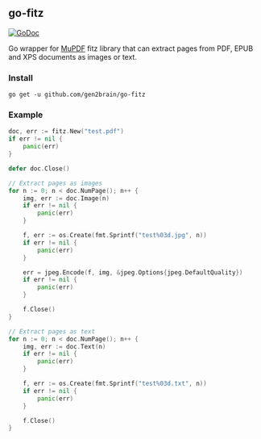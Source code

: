 ## go-fitz
[![GoDoc](https://godoc.org/github.com/gen2brain/go-fitz?status.svg)](https://godoc.org/github.com/gen2brain/go-fitz)

Go wrapper for [MuPDF](http://mupdf.com/) fitz library 
that can extract pages from PDF, EPUB and XPS documents as images or text.

### Install

    go get -u github.com/gen2brain/go-fitz

### Example
```go
doc, err := fitz.New("test.pdf")
if err != nil {
    panic(err)
}

defer doc.Close()

// Extract pages as images
for n := 0; n < doc.NumPage(); n++ {
    img, err := doc.Image(n)
    if err != nil {
        panic(err)
    }

    f, err := os.Create(fmt.Sprintf("test%03d.jpg", n))
    if err != nil {
        panic(err)
    }

    err = jpeg.Encode(f, img, &jpeg.Options{jpeg.DefaultQuality})
    if err != nil {
        panic(err)
    }

    f.Close()
}

// Extract pages as text
for n := 0; n < doc.NumPage(); n++ {
    img, err := doc.Text(n)
    if err != nil {
        panic(err)
    }

    f, err := os.Create(fmt.Sprintf("test%03d.txt", n))
    if err != nil {
        panic(err)
    }

    f.Close()
}

```
